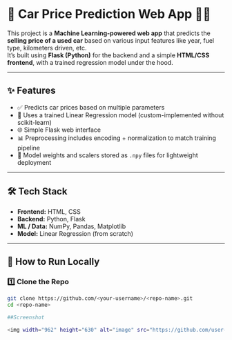 # 🧠 Car Price Prediction Web App 🚗💸

This project is a **Machine Learning-powered web app** that predicts the **selling price of a used car** based on various input features like year, fuel type, kilometers driven, etc.  
It’s built using **Flask (Python)** for the backend and a simple **HTML/CSS frontend**, with a trained regression model under the hood.

---

## ✨ Features
- ✅ Predicts car prices based on multiple parameters  
- 🧠 Uses a trained Linear Regression model (custom-implemented without scikit-learn)  
- 🌐 Simple Flask web interface  
- 📊 Preprocessing includes encoding + normalization to match training pipeline  
- 💾 Model weights and scalers stored as `.npy` files for lightweight deployment

---

## 🛠️ Tech Stack
- **Frontend:** HTML, CSS  
- **Backend:** Python, Flask  
- **ML / Data:** NumPy, Pandas, Matplotlib  
- **Model:** Linear Regression (from scratch)

---

## 🚀 How to Run Locally

### 1️⃣ Clone the Repo
```bash
git clone https://github.com/<your-username>/<repo-name>.git
cd <repo-name>

##Screenshot

<img width="962" height="630" alt="image" src="https://github.com/user-attachments/assets/d75113ec-17ba-4b49-873d-aabd123735e8" />
